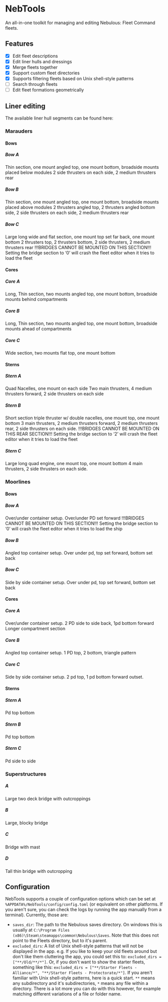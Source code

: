 # NebTools

An all-in-one toolkit for managing and editing Nebulous: Fleet Command fleets.

## Features
 - [x] Edit fleet descriptions
 - [x] Edit liner hulls and dressings
 - [x] Merge fleets together
 - [x] Support custom fleet directories
 - [x] Supports filtering fleets based on Unix shell-style patterns
 - [ ] Search through fleets
 - [ ] Edit fleet formations geometrically

## Liner editing
The available liner hull segments can be found here:

### Marauders
#### Bows
##### Bow A
Thin section, one mount angled top, one mount bottom, broadside mounts placed below modules
2 side thrusters on each side, 2 medium thrusters rear

##### Bow B
Thin section, one mount angled top, one mount bottom, broadside mounts placed above modules
2 thrusters angled top, 2 thrusters angled bottom side, 2 side thrusters on each side, 2 medium thrusters rear

##### Bow C
Large long wide and flat section, one mount top set far back, one mount bottom
2 thrusters top, 2 thrusters bottom, 2 side thrusters, 2 medium thrusters rear
!!!BRIDGES CANNOT BE MOUNTED ON THIS SECTION!!!
Setting the bridge section to ‘0’ will crash the fleet editor when it tries to load the fleet

#### Cores
##### Core A
Long, Thin section, two mounts angled top, one mount bottom, broadside mounts behind compartments

##### Core B
Long, Thin section, two mounts angled top, one mount bottom, broadside mounts ahead of compartments

##### Core C
Wide section, two mounts flat top, one mount bottom

#### Sterns
##### Stern A
Quad Nacelles, one mount on each side
Two main thrusters, 4 medium thrusters forward, 2 side thrusters on each side

##### Stern B
Short section triple thruster w/ double nacelles, one mount top, one mount bottom
3 main thrusters, 2 medium thrusters forward, 2 medium thrusters rear, 2 side thrusters on each side.
!!!BRIDGES CANNOT BE MOUNTED ON THIS REAR SECTION!!!
Setting the bridge section to ‘2’ will crash the fleet editor when it tries to load the fleet

##### Stern C
Large long quad engine, one mount top, one mount bottom
4 main thrusters, 2 side thrusters on each side.

### Moorlines
#### Bows
##### Bow A
Over/under container setup. Over/under PD set forward
!!!BRIDGES CANNOT BE MOUNTED ON THIS SECTION!!!
Setting the bridge section to ‘0’ will crash the fleet editor when it tries to load the ship

##### Bow B
Angled top container setup. Over under pd, top set forward, bottom set back

##### Bow C
Side by side container setup. Over under pd, top set forward, bottom set back

#### Cores
##### Core A
Over/under container setup. 2 PD side to side back, 1pd bottom forward
Longer compartment section

##### Core B
Angled top container setup. 1 PD top, 2 bottom, triangle pattern

##### Core C
Side by side container setup. 2 pd top, 1 pd bottom forward outset.

#### Sterns
##### Stern A
Pd top bottom

##### Stern B
Pd top bottom

##### Stern C
Pd side to side

### Superstructures
##### A
Large two deck bridge with outcroppings 

##### B
Large, blocky bridge

##### C
Bridge with mast

##### D
Tall thin bridge with outcropping


## Configuration
NebTools supports a couple of configuration options which can be set at `%APPDATA%/NebTools/config/config.toml` (or equivalent on other platforms. If you aren't sure, you can check the logs by running the app manually from a terminal). Currently, those are:
 - `saves_dir`: The path to the Nebulous saves directory. On windows this is usually at `C:\Program Files (x86)\Steam\steamapps\common\Nebulous\Saves`. Note that this does not point to the Fleets directory, but to it's parent.
 - `excluded_dirs`: A list of Unix shell-style patterns that will not be displayed in the app. e.g. If you like to keep your old fleets around but don't like them cluttering the app, you could set this to: `excluded_dirs = ["**/Old/**/*"]`. Or, if you don't want to show the starter fleets, something like this: `excluded_dirs = ["**/Starter Fleets - Alliance/*", "**/Starter Fleets - Protectorate/*"]`.
 If you aren't familiar with Unix shell-style patterns, here is a quick start. `**` means any subdirectory and it's subdirectories, `*` means any file within a directory. There is a lot more you can do with this however, for example matching different variations of a file or folder name.